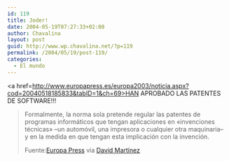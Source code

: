```yaml
---
id: 119
title: Joder!
date: 2004-05-19T07:27:33+02:00
author: Chavalina
layout: post
guid: http://www.wp.chavalina.net/?p=119
permalink: /2004/05/19/post-119/
categories:
  - El mundo
---
```

<a href=http://www.europapress.es/europa2003/noticia.aspx?cod=20040518185833&tabID=1&ch=69>HAN APROBADO LAS PATENTES DE SOFTWARE!!!</a> 

> Formalmente, la norma sola pretende regular las patentes de programas informáticos que tengan aplicaciones en «invenciones técnicas» &#8211;un autom&oacute;vil, una impresora o cualquier otra maquinaria&#8211; y en la medida en que tengan esta implicaci&oacute;n con la invenci&oacute;n.
> 
> <p class="cita">
>   Fuente:<a href=http://www.europapress.es/europa2003/noticia.aspx?cod=20040518185833&tabID=1&ch=69 target=_blank>Europa Press</a> via <a href=http://www.dmnet.bitacoras.com>David Mart&iacute;nez</a>
> </p>